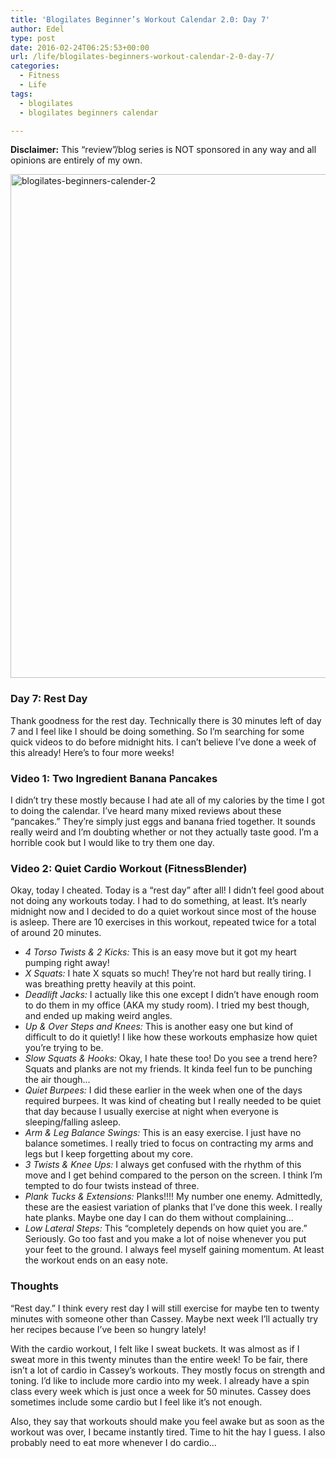 ```yaml
---
title: 'Blogilates Beginner’s Workout Calendar 2.0: Day 7'
author: Edel
type: post
date: 2016-02-24T06:25:53+00:00
url: /life/blogilates-beginners-workout-calendar-2-0-day-7/
categories:
  - Fitness
  - Life
tags:
  - blogilates
  - blogilates beginners calendar

---
```

**Disclaimer:** This &#8220;review&#8221;/blog series is NOT sponsored in any way and all opinions are entirely of my own.

<a href="http://scattered.me/wp-content/uploads/2016/02/blogilates-beginners-calender-2.png" rel="attachment wp-att-11076"><img src="http://scattered.me/wp-content/uploads/2016/02/blogilates-beginners-calender-2-1024x806.png" alt="blogilates-beginners-calender-2" width="1024" height="806" class="alignnone size-large wp-image-11076" srcset="http://erzadel.net/blog/wp-content/uploads/2016/02/blogilates-beginners-calender-2-1024x806.png 1024w, http://erzadel.net/blog/wp-content/uploads/2016/02/blogilates-beginners-calender-2-300x236.png 300w, http://erzadel.net/blog/wp-content/uploads/2016/02/blogilates-beginners-calender-2-768x604.png 768w" sizes="(max-width: 1024px) 100vw, 1024px" /></a>

### Day 7: Rest Day

Thank goodness for the rest day. Technically there is 30 minutes left of day 7 and I feel like I should be doing something. So I&#8217;m searching for some quick videos to do before midnight hits. I can&#8217;t believe I&#8217;ve done a week of this already! Here&#8217;s to four more weeks!

### Video 1: Two Ingredient Banana Pancakes

I didn&#8217;t try these mostly because I had ate all of my calories by the time I got to doing the calendar. I&#8217;ve heard many mixed reviews about these &#8220;pancakes.&#8221; They&#8217;re simply just eggs and banana fried together. It sounds really weird and I&#8217;m doubting whether or not they actually taste good. I&#8217;m a horrible cook but I would like to try them one day.

<div class="flex-video">
</div>

### Video 2: Quiet Cardio Workout (FitnessBlender)

Okay, today I cheated. Today is a &#8220;rest day&#8221; after all! I didn&#8217;t feel good about not doing any workouts today. I had to do something, at least. It&#8217;s nearly midnight now and I decided to do a quiet workout since most of the house is asleep. There are 10 exercises in this workout, repeated twice for a total of around 20 minutes.

<div class="flex-video">
</div>

  * _4 Torso Twists & 2 Kicks:_ This is an easy move but it got my heart pumping right away!
  * _X Squats:_ I hate X squats so much! They&#8217;re not hard but really tiring. I was breathing pretty heavily at this point.
  * _Deadlift Jacks:_ I actually like this one except I didn&#8217;t have enough room to do them in my office (AKA my study room). I tried my best though, and ended up making weird angles.
  * _Up & Over Steps and Knees:_ This is another easy one but kind of difficult to do it quietly! I like how these workouts emphasize how quiet you&#8217;re trying to be.
  * _Slow Squats & Hooks:_ Okay, I hate these too! Do you see a trend here? Squats and planks are not my friends. It kinda feel fun to be punching the air though&#8230;
  * _Quiet Burpees:_ I did these earlier in the week when one of the days required burpees. It was kind of cheating but I really needed to be quiet that day because I usually exercise at night when everyone is sleeping/falling asleep.
  * _Arm & Leg Balance Swings:_ This is an easy exercise. I just have no balance sometimes. I really tried to focus on contracting my arms and legs but I keep forgetting about my core.
  * _3 Twists & Knee Ups:_ I always get confused with the rhythm of this move and I get behind compared to the person on the screen. I think I&#8217;m tempted to do four twists instead of three.
  * _Plank Tucks & Extensions:_ Planks!!!! My number one enemy. Admittedly, these are the easiest variation of planks that I&#8217;ve done this week. I really hate planks. Maybe one day I can do them without complaining&#8230;
  * _Low Lateral Steps:_ This &#8220;completely depends on how quiet you are.&#8221; Seriously. Go too fast and you make a lot of noise whenever you put your feet to the ground. I always feel myself gaining momentum. At least the workout ends on an easy note.

### Thoughts

&#8220;Rest day.&#8221; I think every rest day I will still exercise for maybe ten to twenty minutes with someone other than Cassey. Maybe next week I&#8217;ll actually try her recipes because I&#8217;ve been so hungry lately!

With the cardio workout, I felt like I sweat buckets. It was almost as if I sweat more in this twenty minutes than the entire week! To be fair, there isn&#8217;t a lot of cardio in Cassey&#8217;s workouts. They mostly focus on strength and toning. I&#8217;d like to include more cardio into my week. I already have a spin class every week which is just once a week for 50 minutes. Cassey does sometimes include some cardio but I feel like it&#8217;s not enough.

Also, they say that workouts should make you feel awake but as soon as the workout was over, I became instantly tired. Time to hit the hay I guess. I also probably need to eat more whenever I do cardio&#8230;

<ol class="footnote">
</ol>